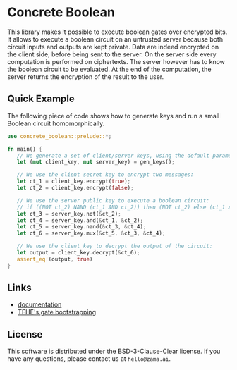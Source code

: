 # Concrete Boolean

This library makes it possible to execute boolean gates over encrypted bits. 
It allows to execute a boolean circuit on an untrusted server because both circuit inputs and outputs are kept private.
Data are indeed encrypted on the client side, before being sent to the server.
On the server side every computation is performed on ciphertexts.
The server however has to know the boolean circuit to be evaluated.
At the end of the computation, the server returns the encryption of the result to the user.

## Quick Example
 The following piece of code shows how to generate keys and run a small Boolean circuit
 homomorphically.

 ```Rust
use concrete_boolean::prelude::*;

fn main() {
    // We generate a set of client/server keys, using the default parameters:
    let (mut client_key, mut server_key) = gen_keys();

    // We use the client secret key to encrypt two messages:
    let ct_1 = client_key.encrypt(true);
    let ct_2 = client_key.encrypt(false);

    // We use the server public key to execute a boolean circuit:
    // if ((NOT ct_2) NAND (ct_1 AND ct_2)) then (NOT ct_2) else (ct_1 AND ct_2)
    let ct_3 = server_key.not(&ct_2);
    let ct_4 = server_key.and(&ct_1, &ct_2);
    let ct_5 = server_key.nand(&ct_3, &ct_4);
    let ct_6 = server_key.mux(&ct_5, &ct_3, &ct_4);

    // We use the client key to decrypt the output of the circuit:
    let output = client_key.decrypt(&ct_6);
    assert_eq!(output, true)
}
 ```

## Links

- [documentation](https://docs.zama.ai/concrete/boolean-lib)
- [TFHE's gate bootstrapping](https://eprint.iacr.org/2018/421.pdf)

## License

This software is distributed under the BSD-3-Clause-Clear license. If you have any questions,
please contact us at `hello@zama.ai`.
